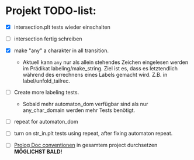 # Projekt TODO-list:

- [x] intersection.plt tests wieder einschalten
- [ ] intersection fertig schreiben
- [x] make "any" a charakter in all transition.
    - Aktuell kann `any` nur als allein stehendes Zeichen eingelesen werden im
    Prädikat labeling/make_string. Ziel ist es, dass es letztendlich während
    des errechnens eines Labels gemacht wird. Z.B. in label/unfold_tailrec.

- [ ] Create more labeling tests.
    - Sobald mehr automaton_dom verfügbar sind als nur any_char_domain werden
    mehr Tests benötigt.
- [ ] repeat for automaton_dom
- [ ] turn on str_in.plt tests using repeat, after fixing automaton repeat.
- [ ] [Prolog Doc conventionen][1] in gesamtem project durchsetzen
**MÖGLICHST BALD!**

[1]: http://www.swi-prolog.org/pldoc/doc_for?object=section('packages/pldoc.html') "pldoc"
